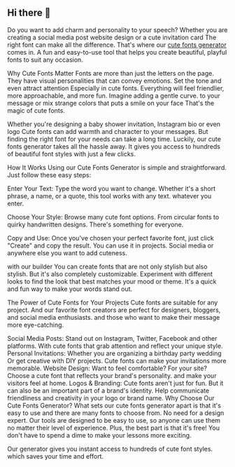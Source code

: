 ## Hi there 👋

Do you want to add charm and personality to your speech? Whether you are creating a social media post website design or a cute invitation card The right font can make all the difference. That's where our <a href="https://cutefonts.cc/">cute fonts generator</a> comes in. A fun and easy-to-use tool that helps you create beautiful, playful fonts to suit any occasion.

Why Cute Fonts Matter
Fonts are more than just the letters on the page. They have visual personalities that can convey emotions. Set the tone and even attract attention Especially in cute fonts. Everything will feel friendlier, more approachable, and more fun. Imagine adding a gentle curve. to your message or mix strange colors that puts a smile on your face That's the magic of cute fonts.

Whether you're designing a baby shower invitation, Instagram bio or even logo Cute fonts can add warmth and character to your messages. But finding the right font for your needs can take a long time. Luckily, our cute fonts generator takes all the hassle away. It gives you access to hundreds of beautiful font styles with just a few clicks.

How It Works
Using our Cute Fonts Generator is simple and straightforward. Just follow these easy steps:

Enter Your Text: Type the word you want to change. Whether it's a short phrase, a name, or a quote, this tool works with any text. whatever you enter.

Choose Your Style: Browse many cute font options. From circular fonts to quirky handwritten designs. There's something for everyone.

Copy and Use: Once you've chosen your perfect favorite font, just click "Create" and copy the result. You can use it in projects. Social media or anywhere else you want to add cuteness.

with our builder You can create fonts that are not only stylish but also stylish. But it's also completely customizable. Experiment with different looks to find the look that best matches your mood or theme. It's a quick and fun way to make your words stand out.

The Power of Cute Fonts for Your Projects
Cute fonts are suitable for any project. And our favorite font creators are perfect for designers, bloggers, and social media enthusiasts. and those who want to make their message more eye-catching.

Social Media Posts: Stand out on Instagram, Twitter, Facebook and other platforms. With cute fonts that grab attention and reflect your unique style.
Personal Invitations: Whether you are organizing a birthday party wedding Or get creative with DIY projects. Cute fonts can make your invitations more memorable.
Website Design: Want to feel comfortable? For your site? Choose a cute font that reflects your brand's personality. and make your visitors feel at home.
Logos & Branding: Cute fonts aren't just for fun. But it can also be an important part of a brand's identity. Help communicate friendliness and creativity in your logo or brand name.
Why Choose Our Cute Fonts Generator?
What sets our cute fonts generator apart is that it's easy to use and there are many fonts to choose from. No need for a design expert. Our tools are designed to be easy to use, so anyone can use them no matter their level of experience. Plus, the best part is that it's free! You don't have to spend a dime to make your lessons more exciting.

Our generator gives you instant access to hundreds of cute font styles. which saves your time and effort.

